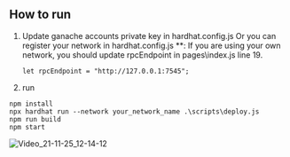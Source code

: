 ## How to run

1. Update ganache accounts private key in hardhat.config.js
   Or you can register your network in hardhat.config.js
   **: If you are using your own network, you should update rpcEndpoint in pages\index.js line 19.
   ```
   let rpcEndpoint = "http://127.0.0.1:7545";
   ```

2. run 
``` 
npm install 
npx hardhat run --network your_network_name .\scripts\deploy.js
npm run build
npm start
```

![Video_21-11-25_12-14-12](https://user-images.githubusercontent.com/37606416/143383889-71c62b8c-a6c7-4662-9fa2-45498dac0b9a.gif)
